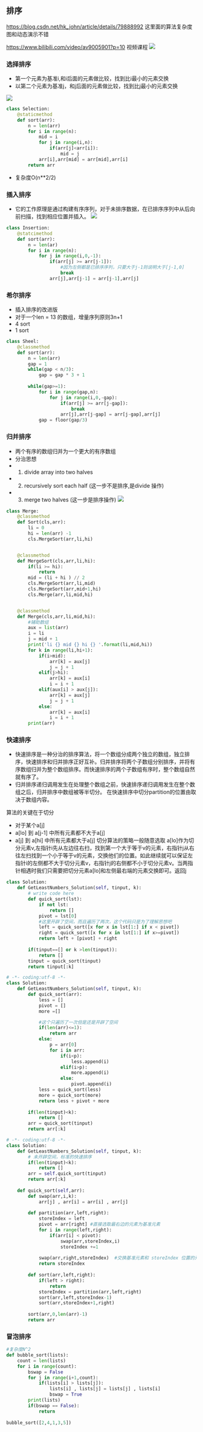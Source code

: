 

## 排序
https://blog.csdn.net/hk_john/article/details/79888992 这里面的算法复杂度图和动态演示不错

https://www.bilibili.com/video/av9005901?p=10
视频课程
![](../imgs/O(n).png)
### 选择排序
* 第一个元素为基准i,和i后面的元素做比较，找到比i最小的元素交换
* 以第二个元素为基准j，和j后面的元素做比较，找到比j最小的元素交换

![](../imgs/选择排序.gif)

```python
class Selection:
    @staticmethod
    def sort(arr):
        n = len(arr)
        for i in range(n):
            mid = i
            for j in range(i,n):
                if(arr[j]<arr[i]):
                    mid = j 
            arr[i],arr[mid] = arr[mid],arr[i]
        return arr 
```
* 复杂度O(n**2/2)

### 插入排序
* 它的工作原理是通过构建有序序列，对于未排序数据，在已排序序列中从后向前扫描，找到相应位置并插入。
![](../imgs/插入排序.gif)

```python
class Insertion:
    @statcimethod
    def sort(arr):
        n = len(ar)
        for i in range(n):
            for j in range(i,0,-1):
                if(arr[j] >= arr[j-1]):
                    #因为左侧都是已排序序列，只要大于j-1则说明大于[j-1,0]
                    break
                arr[j],arr[j-1] = arr[j-1],arr[j]
```

### 希尔排序
* 插入排序的改进版
* 对于一个len = 13 的数组，增量序列原则3n+1
* 4 sort
* 1 sort
```python
class Sheel:
    @classmethod
    def sort(arr):
        n = len(arr)
        gap = 1 
        while(gap < n/3):
            gap = gap * 3 + 1
        
        while(gap>=1):
            for i in range(gap,n):
                for j in range(i,0,-gap):
                    if(arr[j] >= arr[j-gap]):
                        break
                    arr[j],arr[j-gap] = arr[j-gap],arr[j]
            gap = floor(gap/3)
```

### 归并排序
* 两个有序的数组归并为一个更大的有序数组
* 分治思想
* 1. divide array into two halves
* 2. recursively sort each half (这一步不是排序,是divide 操作)
* 3. merge two halves (这一步是排序操作)
![](../imgs/mergesort.gif)
```python
class Merge:
    @classmethod
    def Sort(cls,arr):
        li = 0
        hi = len(arr) -1 
        cls.MergeSort(arr,li,hi)


    @classmethod
    def MergeSort(cls,arr,li,hi):
        if(li >= hi):
            return 
        mid = (li + hi ) // 2
        cls.MergeSort(arr,li,mid)
        cls.MergeSort(arr,mid+1,hi)
        cls.Merge(arr,li,mid,hi)


    @classmethod
    def Merge(cls,arr,li,mid,hi):
        #辅助数组
        aux = list(arr)
        i = li 
        j = mid + 1 
        print('li {} mid {} hi {} '.format(li,mid,hi))
        for k in range(li,hi+1):
            if(i>mid):
                arr[k] = aux[j]
                j = j + 1 
            elif(j>hi):
                arr[k] = aux[i]
                i = i + 1
            elif(aux[i] > aux[j]):
                arr[k] = aux[j]
                j = j + 1 
            else:
                arr[k] = aux[i]
                i = i + 1
        print(arr)
```



### 快速排序
* 快速排序是一种分治的排序算法，将一个数组分成两个独立的数组，独立排序，快速排序和归并排序正好互补。归并排序将两个子数组分别排序，并将有序数组归并为整个数组排序。而快速排序的两个子数组有序时，整个数组自然就有序了。
* 归并排序递归调用发生在处理整个数组之前，快速排序递归调用发生在整个数组之后，归并排序中数组被等半切分。 在快速排序中切分partition的位置由取决于数组内容。

算法的关键在于切分
* 对于某个a[j]
* a[lo] 到 a[j-1] 中所有元素都不大于a[j]
* a[j] 到 a[hi] 中所有元素都大于a[j]
切分算法的策略一般随意选取 a[lo]作为切分元素v,左指针i先从左边往右扫，找到第一个大于等于v的元素，右指针j从右往左扫找到一个小于等于v的元素，交换他们的位置。如此继续就可以保证左指针i的左侧都不大于切分元素v，右指针j的右侧都不小于切分元素v。当两指针相遇时我们只需要把切分元素a[lo]和左侧最右端的元素交换即可。返回j




```python
class Solution:
    def GetLeastNumbers_Solution(self, tinput, k):
        # write code here
        def quick_sort(lst):
            if not lst:
                return []
            pivot = lst[0]
            #这里开辟了空间，而且遍历了两次，这个代码只是为了理解思想吧
            left = quick_sort([x for x in lst[1:] if x < pivot])
            right = quick_sort([x for x in lst[1:] if x>=pivot])
            return left + [pivot] + right 
    
        if(tinput==[] or k >len(tinput)):
            return []
        tinput = quick_sort(tinput)
        return tinput[:k]

# -*- coding:utf-8 -*-
class Solution:
    def GetLeastNumbers_Solution(self, tinput, k):
        def quick_sort(arr):
            less = [] 
            pivot = []
            more =[]

            #这个只遍历了一次但是还是开辟了空间
            if(len(arr)<=1):
                return arr
            else:
                p = arr[0]
                for i in arr:
                    if(i<p):
                        less.append(i)
                    elif(i>p):
                        more.append(i)
                    else:
                        pivot.append(i)
            less = quick_sort(less)
            more = quick_sort(more)
            return less + pivot + more
        
        if(len(tinput)<k):
            return []
        arr = quick_sort(tinput)
        return arr[:k]

# -*- coding:utf-8 -*-
class Solution:
    def GetLeastNumbers_Solution(self, tinput, k):
        # 未开辟空间，标准的快速排序
        if(len(tinput)<k):
            return []
        arr = self.quick_sort(tinput)
        return arr[:k]
    
    def quick_sort(self,arr):
        def swap(arr,i,k):
            arr[j] , arr[i] = arr[i] , arr[j]
            
        def partition(arr,left,right):
            storeIndex = left
            pivot = arr[right] #直接选取最右边的元素为基准元素
            for i in range(left,right):
                if(arr[i] < pivot):
                    swap(arr,storeIndex,i)
                    storeIndex +=1
                    
            swap(arr,right,storeIndex)  #交换基准元素和 storeIndex 位置的元素的位置,为什么这里有个swap，因为sotreindex右边的都比pivot大
            return storeIndex
            
        def sort(arr,left,right):
            if(left > right):
                return 
            storeIndex = partition(arr,left,right)
            sort(arr,left,storeIndex-1)
            sort(arr,storeIndex+1,right)
            
        sort(arr,0,len(arr)-1)
        return arr

```


### 冒泡排序

```python 
#复杂度N^2
def bubble_sort(lists):
    count = len(lists)
    for i in range(count):
        bswap = False
        for j in range(i+1,count):
            if(lists[i] > lists[j]):
                lists[i] , lists[j] = lists[j] , lists[i]
                bswap = True
        print(lists)
        if(bswap == False):
            return 
        
bubble_sort([2,4,1,3,5])
```